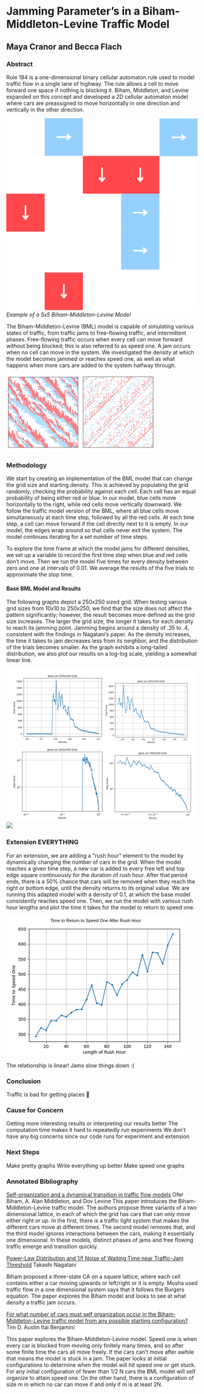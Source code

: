 #  Jamming Parameter’s in a Biham-Middleton-Levine Traffic Model
## Maya Cranor and Becca Flach

### Abstract 
Rule 184 is a one-dimensional binary cellular automaton rule used to model traffic flow in a single lane of highway. The rule allows a cell to move forward one space if nothing is blocking it. Biham, Middleton, and Levine expanded on this concept and developed a 2D cellular automaton model where cars are preassigned to move horizontally in one direction and vertically in the other direction.

![](images/bml_example.png)
*Example of a 5x5 Biham-Middleton-Levine Model*


The Biham-Middleton-Levine (BML) model is capable of simulating various states of traffic, from traffic jams to free-flowing traffic, and intermittent phases. Free-flowing traffic occurs when every cell can move forward without being blocked; this is also referred to as speed one. A jam occurs when no cell can move in the system. We investigated the density at which the model becomes jammed or reaches speed one, as well as what happens when more cars are added to the system halfway through.

![](images/bml_phases.png)

### Methodology

We start by creating an implementation of the BML model that can change the grid size and starting density. This is achieved by populating the grid randomly, checking the probability against each cell. Each cell has an equal probability of being either red or blue. In our model, blue cells move horizontally to the right, while red cells move vertically downward. We follow the traffic model version of the BML, where all blue cells move simultaneously at each time step, followed by all the red cells. At each time step, a cell can move forward if the cell directly next to it is empty. In our model, the edges wrap around so that cells never exit the system. The model continues iterating for a set number of time steps.

To explore the time frame at which the model jams for different densities, we set up a variable to record the first time step when blue and red cells don’t move. Then we run the model five times for every density between zero and one at intervals of 0.01. We average the results of the five trials to approximate the stop time.

#### Base BML Model and Results
The following graphs depict a 250x250 sized grid. When testing various grid sizes from 10x10 to 250x250, we find that the size does not affect the pattern significantly; however, the result becomes more defined as the grid size increases. The larger the grid size, the longer it takes for each density to reach its jamming point. Jamming begins around a density of .35 to .4, consistent with the findings in Nagatani’s paper. As the density increases, the time it takes to jam decreases less from its neighbor, and the distribution of the trials becomes smaller. As the graph exhibits a long-tailed distribution, we also plot our results on a log-log scale, yielding a somewhat linear line.

![](images/250_den_screen_shot.png) 
![](images/density.png.png)

### Extension EVERYTHING

For an extension, we are adding a "rush hour" element to the model by dynamically changing the number of cars in the grid. When the model reaches a given time step, a new car is added to every free left and top edge square continuously for the duration of rush hour. After that period ends, there is a 50% chance that cars will be removed when they reach the right or bottom edge, until the density returns to its original value. We are running this adapted model with a density of 0.1, at which the base model consistently reaches speed one. Then, we run the model with various rush hour lengths and plot the time it takes for the model to return to speed one.

![](images/extension.png)  

The relationship is linear! Jams slow things down :(

### Conclusion

Traffic is bad for getting places 🙁

### Cause for Concern
Getting more interesting results or interpreting our results better
The computation time makes it hard to repeatedly run experiments
We don’t have any big concerns since our code runs for experiment and extension

### Next Steps

Make pretty graphs
Write everything up better
Make speed one graphs



### Annotated Bibliography 

[Self-organization and a dynamical transition in traffic flow models](https://sci-hub.ru/https://journals.aps.org/pra/abstract/10.1103/PhysRevA.46.R6124)
Ofer Biham, A. Alan Middleton, and Dov Levine 
This paper introduces the Biham-Middleton-Levine traffic model. The authors propose three variants of a two dimensional lattice, in each of which the grid has cars that can only move either right or up. In the first, there is a traffic light system that makes the different cars move at different times. The second model removes that, and the third model ignores interactions between the cars, making it essentially one dimensional. In these models, distinct phases of jams and free flowing traffic emerge and transition quickly. 

[Power-Law Distribution and 1/f Noise of Waiting Time near Traffic-Jam Threshold](https://sci-hub.ru/https://journals.jps.jp/doi/10.1143/JPSJ.62.2533)
Takashi Nagatani

Biham proposed a three-state CA on a square lattice, where each cell contains either a car moving upwards or left/right or it is empty. Musha used traffic flow in a one dimensional system says that it follows the Burgers equation. The paper explores the Biham model and looks to see at what density a traffic jam occurs.

[For what number of cars must self organization occur in the Biham-Middleton-Levine traffic model from any possible starting configuration?](https://arxiv.org/abs/math/0607759)
Tim D. Austin Itai Benjamini

This paper explores the Biham-Middleton-Levine model. Speed one is when every car is blocked from moving only finitely many times, and so after some finite time the cars all move freely. If the cars can’t move after awhile that means the model is stuck in a jam. The paper looks at initial configurations to determine when the model will hit speed one or get stuck. For any initial configuration of fewer than 1/2 N cars the BML model will self organize to attain speed one. On the other hand, there is a configuration of size m in which no car can move if and only if m is at least 2N.
